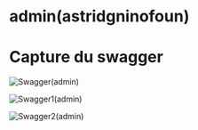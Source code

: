 # admin(astridgninofoun)

# Capture du swagger

![Swagger(admin)](https://user-images.githubusercontent.com/125743270/219986525-5ccbb635-0b4f-4c25-ba73-ed1d327bba1d.png)

![Swagger1(admin)](https://user-images.githubusercontent.com/125743270/219986542-af7a3dd9-a4bb-43e1-85e6-84b28c5d1cfc.png)

![Swagger2(admin)](https://user-images.githubusercontent.com/125743270/219986563-ce158be5-d715-46d6-a81a-62fe6911e431.png)
